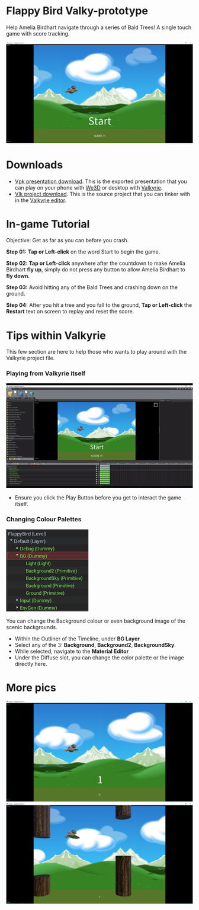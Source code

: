 # Flappy Bird Valky-prototype
Help Amelia Birdhart navigate through a series of Bald Trees! A single touch game with score tracking.  

![FB_04_Title](uploads/04d79b608a3ecc9a2b71806bc6cd24f0/FB_04_Title.png)

# Downloads
- [Vpk presentation download](https://cdn2.talansoft.com/ftp/samples/FlappyBird.vpk). This is the exported presentation that you can play on your phone with [We3D](https://www.talansoft.com/vlk/downloads#we3d) or desktop with [Valkyrie](https://www.talansoft.com/vlk/downloads#vlk).
- [Vlk project download](https://cdn2.talansoft.com/ftp/samples/FlappyBird.zip). This is the source project that you can tinker with in the [Valkyrie editor](https://www.talansoft.com/vlk/downloads#vlk).

# In-game Tutorial
Objective: Get as far as you can before you crash. 

**Step 01:** **Tap or Left-click** on the word Start to begin the game.

**Step 02:** **Tap or Left-click** anywhere after the countdown to make Amelia Birdhart **fly up**, simply do not press any button to allow Amelia Birdhart to **fly down**. 

**Step 03:** Avoid hitting any of the Bald Trees and crashing down on the ground.
 
**Step 04:** After you hit a tree and you fall to the ground, **Tap or Left-click** the **Restart** text on screen to replay and reset the score.

# Tips within Valkyrie 
This few section are here to help those who wants to play around with the Valkyrie project file. 

### Playing from Valkyrie itself 
![Play_Function_Gif_01](uploads/9932ad62396b16ce7ada2391f1a74ef9/Play_Function_Gif_01.gif)

* Ensure you click the Play Button before you get to interact the game itself.  

### Changing Colour Palettes 
![FB_05_Edit_Images](uploads/173677cb3fc42c74c610a34ea91ffe1c/FB_05_Edit_Images.PNG)

You can change the Background colour or even background image of the scenic backgrounds.

* Within the Outliner of the Timeline, under **BG Layer**
* Select any of the 3: **Background**, **Background2**, **BackgroundSky**.
* While selected, navigate to the **Material Editor** 
* Under the Diffuse slot, you can change the color palette or the image directly here.

# More pics
![FB_02_Gameplay01](uploads/27bce13456a80692fbc7931da235b2e9/FB_02_Gameplay01.png)
![FB_03_Gameplay02](uploads/fb3985fb2046daa917a68520d452f095/FB_03_Gameplay02.png)

